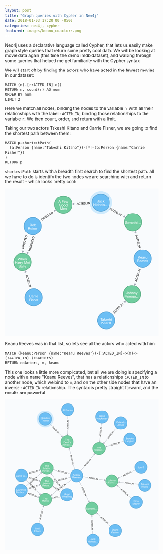 ```yaml
---
layout: post
title: "Graph queries with Cypher in Neo4j"
date: 2018-01-03 17:20:00 -0500
categories: neo4j, cypher
featured: images/keanu_coactors.png
---
```


Neo4j uses a declarative language called Cypher, that lets us easily make
graph style queries that return some pretty cool data. We will be looking at
movie data again (this time the demo imdb dataset), and walking through some
queries that helped me get familiarity with the Cypher syntax

We will start off by finding the actors who have acted in the fewest movies
in our dataset:
```cypher
MATCH (n)-[r:ACTED_IN]->()
RETURN n, count(r) AS num
ORDER BY num
LIMIT 2
```

Here we match all nodes, binding the nodes to the variable `n`, with all their
relationships with the label `:ACTED_IN`, binding those relationships to the
variable `r`. We then count, order, and return with a limit.

Taking our two actors Takeshi Kitano and Carrie Fisher, we are going to find
the shortest path between them:
```cypher
MATCH p=shortestPath(
  (a:Person {name:"Takeshi Kitano"})-[*]-(b:Person {name:"Carrie Fisher"})
)
RETURN p
```

`shortestPath` starts with a breadth first search to find the shortest path. all
we have to do is identify the two nodes we are searching with and return the
result - which looks pretty cool:

![fisher_to_kitano](images/fisher_to_kitano.png)

Keanu Reeves was in that list, so lets see all the actors who acted with him
```cypher
MATCH (keanu:Person {name:"Keanu Reeves"})-[:ACTED_IN]->(m)<-[:ACTED_IN]-(coActors)
RETURN coActors, m, keanu
```

This one looks a little more complicated, but all we are doing is specifying a
node with a name "Keanu Reeves", that has a relationships `:ACTED_IN` to
another node, which we bind to `m`, and on the other side nodes that have an
inverse `:ACTED_IN` relationship. The syntax is pretty straight forward, and
the results are powerful

![keanu_coactors](images/keanu_coactors.png)

